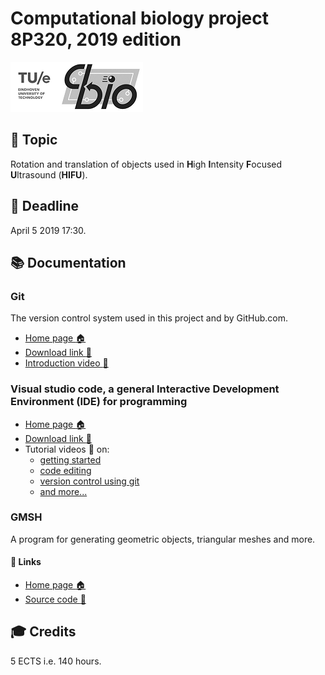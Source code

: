 # Computational biology project 8P320, 2019 edition

![TU/e CBio logo](./Image/Avatar/TUe-CBio-combination.png "TUe CBio logo")

## :newspaper: Topic

Rotation and translation of objects used in **H**igh **I**ntensity **F**ocused **U**ltrasound (**HIFU**).

## :checkered_flag: Deadline

April 5 2019 17:30.

## :books: Documentation

### Git

The version control system used in this project and by GitHub.com.

* [Home page :house:](https://git-scm.com/)
* [Download link :floppy_disk:](https://git-scm.com/downloads)
* [Introduction video :movie_camera:](https://www.youtube.com/watch?v=MJUJ4wbFm_A)

### Visual studio code, a general Interactive Development Environment (IDE) for programming

* [Home page :house:](https://code.visualstudio.com/)
* [Download link :floppy_disk:](https://code.visualstudio.com/docs/?dv=win64user)
* Tutorial videos :movie_camera: on:
  * [getting started](https://code.visualstudio.com/docs/introvideos/basics)
  * [code editing](https://code.visualstudio.com/docs/introvideos/codeediting)
  * [version control using git](https://code.visualstudio.com/docs/introvideos/versioncontrol)
  * [and more...](https://code.visualstudio.com/docs/getstarted/introvideos#VSCode)

### GMSH

A program for generating geometric objects, triangular meshes and more.

#### :link: Links

* [Home page :house:](http://gmsh.info/)
* [Source code :floppy_disk:](https://gitlab.onelab.info/gmsh/gmsh)

## :mortar_board: Credits

5 ECTS i.e. 140 hours.